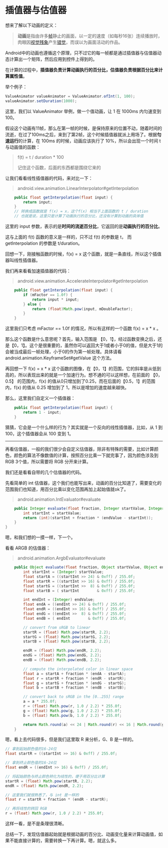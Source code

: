 # 插值器与估值器

想来了解以下动画的定义：

> **动画**是指由许多[帧](https://zh.wikipedia.org/wiki/帧)静止的画面，以一定的速度（如每秒16张）连续播放时，肉眼因[视觉残象](https://zh.wikipedia.org/wiki/视觉残象)产生[错觉](https://zh.wikipedia.org/wiki/錯覺)，而误以为画面活动的作品。



Android中的动画也遵循这个原理，只不过它的每一帧都是通过插值器与估值器动态计算出一个矩阵，然后应用到控件上得到的。



在计算的过程中，**插值器负责计算动画执行的百分比，估值器负责根据百分比来计算属性值**。

举个例子：

```java
ValueAnimator valueAnimator = ValueAnimator.ofInt(1, 100);
valueAnimator.setDuration(1000);
```

这里，我们以 ValueAnimator 举例，做一个值动画，让 1 在 1000ms 内匀速变到 100。

假设这个动画有11帧，那么在第一帧的时候，是保持原来的位置不动，随着时间的流逝，在过了100ms之后，来到了第2帧，这个时候插值器就派上用场了。根据**匀速运行**的计算，在 100ms 的时候，动画应该执行了 10%，所以会出现一个时间 t 与动画值的函数：

> f(t) = t / duration * 100
>
> 记住这个函数，后面的东西都是围绕它来的

让我们看看线性插值器的代码，来对比一下：

> android.view.animation.LinearInterpolator#getInterpolation

```java
    public float getInterpolation(float input) {
        return input;
    }
	// 转换成函数就是 f(x) = x，这个f(x) 相当于上面函数的 t / duration
	// 也就是说，这里只是计算了动画执行的百分比，还没有计算到动画的具体值
```

这里的 input 参数，表示的是**时间的流逝百分比**，它返回的是**动画执行的百分比**。

这与上面的 f(t) 函数的意义是一样的，只不过 f(t) 的参数是 t， 而 getInterpolation 的参数是 t/duration。

回想一下，刚接触函数的时候，f(x) = x 这个函数，就是一条直线，所以这个插值器叫线性插值器。

我们再来看看加速插值器的代码：

> android.view.animation.AccelerateInterpolator#getInterpolation

```java
    public float getInterpolation(float input) {
        if (mFactor == 1.0f) {
            return input * input;
        } else {
            return (float)Math.pow(input, mDoubleFactor);
        }
    }
```

这里我们只考虑 mFactor == 1.0f 的情况，所以有这样的一个函数 f(x) = x * x 。

那么这个函数是什么意思呢？首先，输入范围是 【0，1】，经过函数变换之后，还是【0，1】。这个是很重要的，虽然你可以返回大于1或者小于0的值，但是大于1的会被当成最后一帧处理，小于0的作为第一帧处理。具体请看 android.animation.KeyframeSet#getValue 这个方法。

再回想一下  f(x) = x * x  这个函数的图像，在【0，1】的范围，它的斜率是从低到高的，所以表现出来的就是一个加速行为。想不通的可以这样想，在前面的 【0， 0.5】 的范围内，f(x) 的值从0只增加到了0.25，而在后面的【0.5，1】的范围内，f(x) 的值从 0.25 增加到了 1，所以是增加的速度越来越快。

那么，这里我们自定义一个插值器：

```java
    public float getInterpolation(float input) {
        return 1 - input;
    }
```

猜猜，它会是一个什么样的行为？其实就是一个反向的线性插值器，比如，从 1 到 100，这个插值器会从 100 变到 1。



---

再看估值器，一般的我们很少会自定义估值器，除非有特殊的需要，比如计算颜色，颜色的算法不像数值的计算，按照百分比乘一下就完事了，因为颜色涉及到 RGB 3个值，所以需要将 RGB 分开来计算。

我们还是看看自带的几个估值器的代码。

先看简单的 int 估值器，这个我们也能写出来，动画的百分比知道了，需要变化的范围我们也知道，用百分比乘以变化范围再加上起始值就ok了。

> android.animation.IntEvaluator#evaluate

```java
    public Integer evaluate(float fraction, Integer startValue, Integer endValue) {
        int startInt = startValue;
        return (int)(startInt + fraction * (endValue - startInt));
    }
}
```

嗯，和我们想的一摸一样，下一个。

看看 ARGB 的估值器：

> android.animation.ArgbEvaluator#evaluate

```java
    public Object evaluate(float fraction, Object startValue, Object endValue) {
        int startInt = (Integer) startValue;
        float startA = ((startInt >> 24) & 0xff) / 255.0f;
        float startR = ((startInt >> 16) & 0xff) / 255.0f;
        float startG = ((startInt >>  8) & 0xff) / 255.0f;
        float startB = ( startInt        & 0xff) / 255.0f;

        int endInt = (Integer) endValue;
        float endA = ((endInt >> 24) & 0xff) / 255.0f;
        float endR = ((endInt >> 16) & 0xff) / 255.0f;
        float endG = ((endInt >>  8) & 0xff) / 255.0f;
        float endB = ( endInt        & 0xff) / 255.0f;

        // convert from sRGB to linear
        startR = (float) Math.pow(startR, 2.2);
        startG = (float) Math.pow(startG, 2.2);
        startB = (float) Math.pow(startB, 2.2);

        endR = (float) Math.pow(endR, 2.2);
        endG = (float) Math.pow(endG, 2.2);
        endB = (float) Math.pow(endB, 2.2);

        // compute the interpolated color in linear space
        float a = startA + fraction * (endA - startA);
        float r = startR + fraction * (endR - startR);
        float g = startG + fraction * (endG - startG);
        float b = startB + fraction * (endB - startB);

        // convert back to sRGB in the [0..255] range
        a = a * 255.0f;
        r = (float) Math.pow(r, 1.0 / 2.2) * 255.0f;
        g = (float) Math.pow(g, 1.0 / 2.2) * 255.0f;
        b = (float) Math.pow(b, 1.0 / 2.2) * 255.0f;

        return Math.round(a) << 24 | Math.round(r) << 16 | Math.round(g) << 8 | Math.round(b);
    }
```

嗯，看上去代码很多，但是我们这里取 R 来分析，G、B 是一样的。

```java
// 拿到起始颜色值的16-24位
float startR = ((startInt >> 16) & 0xff) / 255.0f;

// 拿到终止颜色值的16-24位
float endR = ((endInt >> 16) & 0xff) / 255.0f;

// 将起始颜色与终止颜色转化为线性的，便于用百分比计算
startR = (float) Math.pow(startR, 2.2);
endR = (float) Math.pow(endR, 2.2);

// 这里我们就很熟悉了，与 int 是一样的
float r = startR + fraction * (endR - startR);

// 再将线性的转回 RGB
r = (float) Math.pow(r, 1.0 / 2.2) * 255.0f;
```

这样一看，是不是条理很清晰。

总结一下，发现估值器起始就是根据动画的百分比、动画变化量来计算动画值，如果不能直接计算的，需要转换一下再计算。嗯，就这么多。